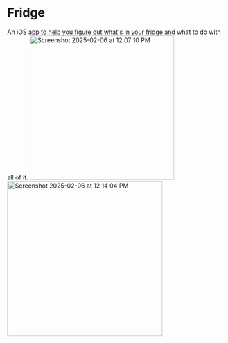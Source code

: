# Fridge
An iOS app to help you figure out what's in your fridge and what to do with all of it.
<img width="333" alt="Screenshot 2025-02-06 at 12 07 10 PM" src="https://github.com/user-attachments/assets/89921034-0047-4157-89d1-0c58aeede49f" />
<img width="358" alt="Screenshot 2025-02-06 at 12 14 04 PM" src="https://github.com/user-attachments/assets/968a0a65-f03c-4732-ab4b-69a8f824473e" />
